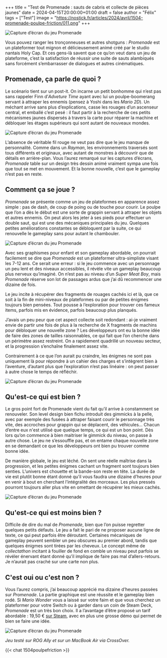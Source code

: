 +++
title = "Test de Promenade : sauts de cabris et collecte de pièces jaunes"
date = 2024-04-15T20:00:00+01:00
draft = false
author = "Félix"
tags = ["Test"]
image = "https://nostick.fr/articles/2024/avril/1504-promenade-poulpe-friction/011.png"
+++ 

![Capture d’écran du jeu Promenade](011.png "Ça va poulper.")

Vous pouvez ranger les tronçonneuses et autres shotguns : *Promenade* est un plateformer tout mignon et délicieusement animé créé par le studio nantais Holy Cap. Et ces gens-là savent que ce qu’on veut dans un jeu de plateforme, c’est la satisfaction de réussir une suite de sauts alambiqués sans forcément s’embarrasser de dialogues et autres cinématiques.

## Promenade, ça parle de quoi ?

Le scénario tient sur un post-it. On incarne un petit bonhomme qui n’est pas sans rappeler Finn d’*Adveture Time* ayant avec lui un poulpe-boomerang servant à attraper les ennemis (pensez à Yoshi dans les *Mario 2D*). Un méchant arrive sans plus d’explications, casse les rouages d’un ascenseur central, et emballé c’est pesé : il faut partir à la recherche de ces petits mécanismes jaunes dispersés à travers la carte pour réparer la machine et débloquer les étages supérieurs qui sont autant de nouveaux mondes.

![Capture d’écran du jeu Promenade](06.png "Promenade nous fait le coup de la panne pour inciter à explorer.")

L’absence de véritable fil rouge ne veut pas dire que le jeu manque de personnalité. Comme dans un *Rayman*, les environnements traversés sont tous différents et originaux, avec autant de monstres à découvrir que de détails en arrière-plan. Vous l’aurez remarqué sur les captures d’écrans, *Promenade* table sur un design très dessin animé vraiment sympa une fois que tout se met en mouvement. Et la bonne nouvelle, c’est que le gameplay n’est pas en reste.

## Comment ça se joue ?

*Promenade* se présente comme un jeu de plateformes en apparence assez simple : pas de dash, de coup de poing ou de touche pour courir. Le poulpe que l’on a dès le début est une sorte de grappin servant à attraper les objets et autres ennemis. On peut alors les jeter à ses pieds pour effectuer un double saut, qui est une des mécaniques principales du jeu. Quelques petites améliorations constantes se débloquent par la suite, ce qui renouvelle le gameplay sans pour autant le chambouler.

![Capture d’écran du jeu Promenade](09.png)

Avec ses graphismes pour enfant et son gameplay abordable, on pourrait facilement se dire que *Promenade* est un plateformer ultra-simpliste visant les 7-12 ans. Ce serait une erreur : si le jeu commence avec un personnage un peu lent et des niveaux accessibles, il révèle vite un gameplay beaucoup plus nerveux qu’imaginé. On n’est pas au niveau d’un *Super Meat Boy*, mais *Promenade* réserve son lot de passages ardus que j’ai dû recommencer une dizaine de fois. 

Le jeu incite à récupérer des fragments de rouages cachés ici et là, que ce soit à la fin de mini-niveaux de plateformes ou par de petites énigmes toujours bien pensées. Tout pousse à l’exploration pour trouver ces fameux items, parfois mis en évidence, parfois beaucoup plus planqués.

J’avais un peu peur que cet aspect collecte soit redondant : ai-je vraiment envie de partir une fois de plus à la recherche de X fragments de machins pour débloquer une nouvelle zone ? Les développeurs ont eu la bonne idée de faire des zones de tailles raisonnables, ce qui fait que l’on cherche dans un périmètre assez restreint. On a rapidement quadrillé un nouveau secteur, et la progression s’enchaîne finalement assez vite. 

Contrairement à ce que l’on aurait pu craindre, les énigmes ne sont pas uniquement là pour répondre à un cahier des charges et s’intègrent bien à l’aventure, d’autant plus que l’exploration n’est pas linéaire : on peut passer à autre chose le temps de réfléchir.

![Capture d’écran du jeu Promenade](02.png "Bon, là pour le coup c’est assez évident.")

## Qu'est-ce qui est bien ?

Le gros point fort de Promenade vient du fait qu’il arrive à constamment se renouveler. Son level design bien fichu introduit des gimmicks à la pelle, avec par exemple des fusées à attraper faisant courir le personnage très vite, des accroches pour grappin qui se déplacent, des véhicules… Chacun d’entre eux n'est utilisé que quelque temps, ce qui est un bon point. Dès lors qu’on commence à bien maitriser le gimmick du niveau, on passe à autre chose. Le jeu ne s’essouffle pas, et on entame chaque nouvelle zone en se demandant ce que les développeurs ont bien pu trouver comme bonne idée.

De manière globale, le jeu est léché. On sent une réelle maîtrise dans la progression, et les petites énigmes cachant un fragment sont toujours bien senties. L’univers est chouette et la bande-son reste en tête. La durée de vie est plutôt bonne étant donné qu’il vous faudra une dizaine d’heures pour en venir à bout en cherchant l’intégralité des morceaux. Les plus pressés pourront toujours aller plus vite en omettant de récupérer les mieux cachés.

![Capture d’écran du jeu Promenade](03.png)

## Qu'est-ce qui est moins bien ?

Difficile de dire du mal de *Promenade*, bien que l’on puisse regretter quelques petits défauts. Le jeu a fait le pari de ne proposer aucune ligne de texte, ce qui peut parfois être déroutant. Certaines mécaniques de gameplay peuvent sembler un peu obscures au premier abord, tandis que quelques énigmes sont tirées par les cheveux. Le concept même de *‌collectathon* incitant à fouiller de fond en comble un niveau peut parfois se révéler énervant étant donné qu’il implique de faire pas mal d’allers-retours. Je n’aurait pas craché sur une carte non plus.

## C'est oui ou c'est non ?

Vous l’aurez compris, j’ai beaucoup apprécié ma dizaine d’heures passées sur *Promenade*. La partie graphique est une réussite et le gameplay bien rodé. Si *Mario Wonder* vous a laissé sur votre faim et que vous cherchez un plateformer pour votre Switch ou à garder dans un coin de Steam Deck, *Promenade* est un très bon choix. Il a l’avantage d’être proposé un tarif abordable : 19,50 € [sur Steam](https://store.steampowered.com/app/1781260/Promenade/), avec en plus une grosse démo qui permet de bien se faire une idée.

![Capture d’écran du jeu Promenade](05.png)

*Jeu testé sur ROG Ally et sur un MacBook Air via CrossOver.*

{{< chat 1504poulpefriction >}}

